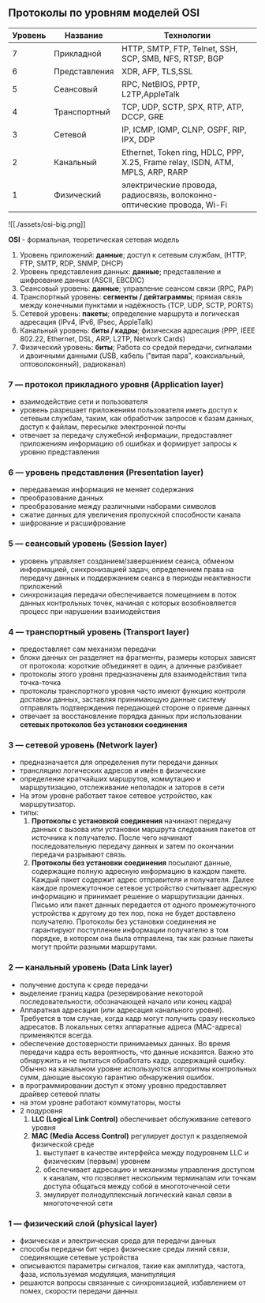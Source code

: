 ## Протоколы по уровням моделей OSI

|Уровень|Название|Технологии|
|---|---|---|
|7|Прикладной|HTTP, SMTP, FTP, Telnet, SSH, SCP, SMB, NFS, RTSP, BGP|
|6|Представления|XDR, AFP, TLS,SSL|
|5|Сеансовый|RPC, NetBIOS, PPTP, L2TP,AppleTalk|
|4|Транспортный|TCP, UDP, SCTP, SPX, RTP, ATP, DCCP, GRE|
|3|Сетевой|IP, ICMP, IGMP, CLNP, OSPF, RIP, IPX, DDP|
|2|Канальный|Ethernet, Token ring, HDLC, PPP, X.25, Frame relay, ISDN, ATM, MPLS, ARP, RARP|
|1|Физический|электрические провода, радиосвязь, волоконно-оптические провода, Wi-Fi|
![[./assets/osi-big.png]]

**OSI** - формальная, теоретическая сетевая модель

1. Уровень приложений: **данные**; доступ к сетевым службам, (HTTP, FTP, SMTP, RDP, SNMP, DHCP)
2. Уровень представления данных: **данные**; представление и шифрование данных (ASCII, EBCDIC)
3. Сеансовый уровень: **данные**; управление сеансом связи (RPC, PAP)
4. Транспортный уровень: **сегменты / дейтаграммы**; прямая связь между конечными пунктами и надёжность (TCP, UDP, SCTP, PORTS)
5. Сетевой уровень: **пакеты**; определение маршрута и логическая адресация (IPv4, IPv6, IPsec, AppleTalk)
6. Канальный уровень: **биты / кадры**; физическая адресация (PPP, IEEE 802.22, Ethernet, DSL, ARP, L2TP, Network Cards)
7. Физический уровень: **биты**; Работа со средой передачи, сигналами и двоичными данными (USB, кабель ("витая пара", коаксиальный, оптоволоконный), радиоканал)

### 7 — протокол прикладного уровня (Application layer)

- взаимодействие сети и пользователя
- уровень разрешает приложениям пользователя иметь доступ к сетевым службам, таким, как обработчик запросов к базам данных, доступ к файлам, пересылке электронной почты
- отвечает за передачу служебной информации, предоставляет приложениям информацию об ошибках и формирует запросы к уровню представления

### 6 — уровень представления (Presentation layer)

- передаваемая информация не меняет содержания
- преобразование данных
- преобразование между различными наборами символов
- сжатие данных для увеличения пропускной способности канала
- шифрование и расшифрование

### 5 — сеансовый уровень (Session layer)

- уровень управляет созданием/завершением сеанса, обменом информацией, синхронизацией задач, определением права на передачу данных и поддержанием сеанса в периоды неактивности приложений
- синхронизация передачи обеспечивается помещением в поток данных контрольных точек, начиная с которых возобновляется процесс при нарушении взаимодействия

### 4 — транспортный уровень (Transport layer)

- предоставляет сам механизм передачи
- блоки данных он разделяет на фрагменты, размеры которых зависят от протокола: короткие объединяет в один, а длинные разбивает
- протоколы этого уровня предназначены для взаимодействия типа точка-точка
- протоколы транспортного уровня часто имеют функцию контроля доставки данных, заставляя принимающую данные систему отправлять подтверждения передающей стороне о приеме данных
- отвечает за восстановление порядка данных при использовании **сетевых протоколов без установки соединения**

### 3 — сетевой уровень (Network layer)

- предназначается для определения пути передачи данных
- трансляцию логических адресов и имён в физические
- определение кратчайших маршрутов, коммутацию и маршрутизацию, отслеживание неполадок и заторов в сети
- На этом уровне работает такое сетевое устройство, как маршрутизатор.
- типы:
    1. **Протоколы с установкой соединения** начинают передачу данных с вызова или установки маршрута следования пакетов от источника к получателю. После чего начинают последовательную передачу данных и затем по окончании передачи разрывают связь.
    2. **Протоколы без установки соединения** посылают данные, содержащие полную адресную информацию в каждом пакете. Каждый пакет содержит адрес отправителя и получателя. Далее каждое промежуточное сетевое устройство считывает адресную информацию и принимает решение о маршрутизации данных. Письмо или пакет данных передается от одного промежуточного устройства к другому до тех пор, пока не будет доставлено получателю. Протоколы без установки соединения не гарантируют поступление информации получателю в том порядке, в котором она была отправлена, так как разные пакеты могут пройти разными маршрутами.

### 2 — канальный уровень (Data Link layer)

- получение доступа к среде передачи
- выделение границ кадра (резервирование некоторой последовательности, обозначающей начало или конец кадра)
- Аппаратная адресация (или адресация канального уровня). Требуется в том случае, когда кадр могут получить сразу несколько адресатов. В локальных сетях аппаратные адреса (MAC-адреса) применяются всегда.
- обеспечение достоверности принимаемых данных. Во время передачи кадра есть вероятность, что данные исказятся. Важно это обнаружить и не пытаться обработать кадр, содержащий ошибку. Обычно на канальном уровне используются алгоритмы контрольных сумм, дающие высокую гарантию обнаружения ошибок.
- в программировании доступ к этому уровню предоставляет драйвер сетевой платы
- на этом уровне работают коммутаторы, мосты
- 2 подуровня
    1. **LLC (Logical Link Control)** обеспечивает обслуживание сетевого уровня
    2. **MAC (Media Access Control)** регулирует доступ к разделяемой физической среде
        1. выступает в качестве интерфейса между подуровнем LLC и физическим (первым) уровнем
        2. обеспечивает адресацию и механизмы управления доступом к каналам, что позволяет нескольким терминалам или точкам доступа общаться между собой в многоточечной сети
        3. эмулирует полнодуплексный логический канал связи в многоточечной сети

### 1 — физический слой (physical layer)

- физическая и электрическая среда для передачи данных
- способы передачи бит через физические среды линий связи, соединяющие сетевые устройства
- описываются параметры сигналов, такие как амплитуда, частота, фаза, используемая модуляция, манипуляция
- решаются вопросы связанные с синхронизацией, избавлением от помех, скорости передачи данных